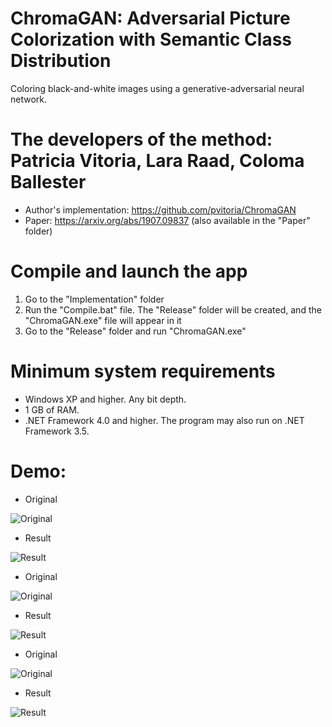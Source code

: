 # ChromaGAN: Adversarial Picture Colorization with Semantic Class Distribution
Coloring black-and-white images using a generative-adversarial neural network.

# The developers of the method: Patricia Vitoria, Lara Raad, Coloma Ballester
* Author's implementation: https://github.com/pvitoria/ChromaGAN
* Paper: https://arxiv.org/abs/1907.09837 (also available in the "Paper" folder)

# Compile and launch the app
1. Go to the "Implementation" folder
2. Run the "Compile.bat" file. The "Release" folder will be created, and the "ChromaGAN.exe" file will appear in it
3. Go to the "Release" folder and run "ChromaGAN.exe"

# Minimum system requirements
* Windows XP and higher. Any bit depth.
* 1 GB of RAM.
* .NET Framework 4.0 and higher. The program may also run on .NET Framework 3.5.

# Demo:

* Original

![Original](https://github.com/ColorfulSoft/StyleTransfer-Colorization-SuperResolution/blob/master/Colorization/2019.%20ChromaGAN/Examples/1.jpg)

* Result

![Result](https://github.com/ColorfulSoft/StyleTransfer-Colorization-SuperResolution/blob/master/Colorization/2019.%20ChromaGAN/Examples/Result_1.jpg)

* Original

![Original](https://github.com/ColorfulSoft/StyleTransfer-Colorization-SuperResolution/blob/master/Colorization/2019.%20ChromaGAN/Examples/2.jpg)

* Result

![Result](https://github.com/ColorfulSoft/StyleTransfer-Colorization-SuperResolution/blob/master/Colorization/2019.%20ChromaGAN/Examples/Result_2.jpg)

* Original

![Original](https://github.com/ColorfulSoft/StyleTransfer-Colorization-SuperResolution/blob/master/Colorization/2019.%20ChromaGAN/Examples/3.jpg)

* Result

![Result](https://github.com/ColorfulSoft/StyleTransfer-Colorization-SuperResolution/blob/master/Colorization/2019.%20ChromaGAN/Examples/Result_3.jpg)

